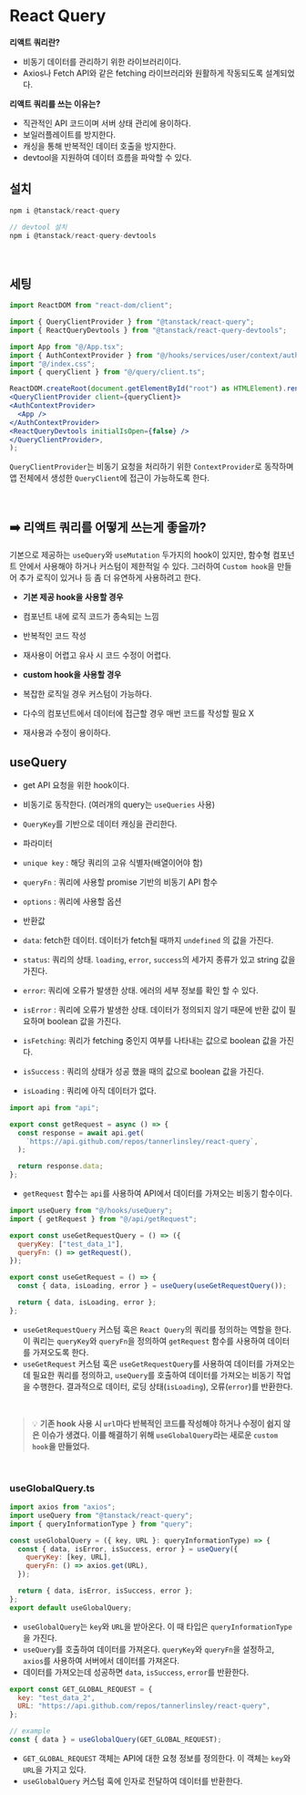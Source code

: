 # React Query

**리액트 쿼리란?**

- 비동기 데이터를 관리하기 위한 라이브러리이다.
- Axios나 Fetch API와 같은 fetching 라이브러리와 원활하게 작동되도록 설계되었다.

**리액트 쿼리를 쓰는 이유는?**

- 직관적인 API 코드이며 서버 상태 관리에 용이하다.
- 보일러플레이트를 방지한다.
- 캐싱을 통해 반복적인 데이터 호출을 방지한다.
- devtool을 지원하여 데이터 흐름을 파악할 수 있다.
  <br />

## 설치

```jsx
npm i @tanstack/react-query

// devtool 설치
npm i @tanstack/react-query-devtools
```

<br />

## 세팅

```jsx
import ReactDOM from "react-dom/client";

import { QueryClientProvider } from "@tanstack/react-query";
import { ReactQueryDevtools } from "@tanstack/react-query-devtools";

import App from "@/App.tsx";
import { AuthContextProvider } from "@/hooks/services/user/context/auth";
import "@/index.css";
import { queryClient } from "@/query/client.ts";

ReactDOM.createRoot(document.getElementById("root") as HTMLElement).render(
<QueryClientProvider client={queryClient}>
<AuthContextProvider>
  <App />
</AuthContextProvider>
<ReactQueryDevtools initialIsOpen={false} />
</QueryClientProvider>,
);
```

`QueryClientProvider`는 비동기 요청을 처리하기 위한 `ContextProvider`로 동작하며 앱 전체에서 생성한 `QueryClient`에 접근이 가능하도록 한다.

<br />

## ➡️ 리액트 쿼리를 어떻게 쓰는게 좋을까?

기본으로 제공하는 `useQuery`와 `useMutation` 두가지의 hook이 있지만, 함수형 컴포넌트 안에서 사용해야 하거나 커스텀이 제한적일 수 있다. 그러하여 `Custom hook`을 만들어 추가 로직이 있거나 등 좀 더 유연하게 사용하려고 한다.

- **기본 제공 hook을 사용할 경우**
- 컴포넌트 내에 로직 코드가 종속되는 느낌
- 반복적인 코드 작성
- 재사용이 어렵고 유사 시 코드 수정이 어렵다.
  <br />

- **custom hook을 사용할 경우**
- 복잡한 로직일 경우 커스텀이 가능하다.
- 다수의 컴포넌트에서 데이터에 접근할 경우 매번 코드를 작성할 필요 X
- 재사용과 수정이 용이하다.
  <br />

## useQuery

- get API 요청을 위한 hook이다.
- 비동기로 동작한다. (여러개의 query는 `useQueries` 사용)
- `QueryKey`를 기반으로 데이터 캐싱을 관리한다.
- 파라미터
- `unique key` : 해당 쿼리의 고유 식별자(배열이어야 함)
- `queryFn` : 쿼리에 사용할 promise 기반의 비동기 API 함수
- `options` : 쿼리에 사용할 옵션
- 반환값

- `data`: fetch한 데이터. 데이터가 fetch될 때까지 `undefined` 의 값을 가진다.
- `status`: 쿼리의 상태. `loading`, `error`, `success`의 세가지 종류가 있고 string 값을 가진다.
- `error`: 쿼리에 오류가 발생한 상태. 에러의 세부 정보를 확인 할 수 있다.
- `isError` : 쿼리에 오류가 발생한 상태. 데이터가 정의되지 않기 때문에 반환 값이 필요하며 boolean 값을 가진다.
- `isFetching`: 쿼리가 fetching 중인지 여부를 나타내는 값으로 boolean 값을 가진다.
- `isSuccess` : 쿼리의 상태가 성공 했을 때의 값으로 boolean 값을 가진다.
- `isLoading` : 쿼리에 아직 데이터가 없다.
  <br />

```jsx
import api from "api";

export const getRequest = async () => {
  const response = await api.get(
    `https://api.github.com/repos/tannerlinsley/react-query`,
  );

  return response.data;
};
```

- `getRequest` 함수는 `api`를 사용하여 API에서 데이터를 가져오는 비동기 함수이다.

```jsx
import useQuery from "@/hooks/useQuery";
import { getRequest } from "@/api/getRequest";

export const useGetRequestQuery = () => ({
  queryKey: ["test_data_1"],
  queryFn: () => getRequest(),
});

export const useGetRequest = () => {
  const { data, isLoading, error } = useQuery(useGetRequestQuery());

  return { data, isLoading, error };
};
```

- `useGetRequestQuery` 커스텀 훅은 `React Query`의 쿼리를 정의하는 역할을 한다. 이 쿼리는 `queryKey`와 `queryFn`을 정의하여 `getRequest` 함수를 사용하여 데이터를 가져오도록 한다.
- `useGetRequest` 커스텀 훅은 `useGetRequestQuery`를 사용하여 데이터를 가져오는데 필요한 쿼리를 정의하고, `useQuery`를 호출하여 데이터를 가져오는 비동기 작업을 수행한다. 결과적으로 데이터, 로딩 상태(`isLoading`), 오류(`error`)를 반환한다.

<br />

> 💡 **기존 hook 사용 시 `url`마다 반복적인 코드를 작성해야 하거나 수정이 쉽지 않은 이슈가 생겼다.
> 이를 해결하기 위해 `useGlobalQuery`라는 새로운 `custom hook`을 만들었다.**

<br />

### useGlobalQuery.ts

```jsx
import axios from "axios";
import useQuery from "@tanstack/react-query";
import { queryInformationType } from "query";

const useGlobalQuery = ({ key, URL }: queryInformationType) => {
  const { data, isError, isSuccess, error } = useQuery({
    queryKey: [key, URL],
    queryFn: () => axios.get(URL),
  });

  return { data, isError, isSuccess, error };
};
export default useGlobalQuery;
```

- `useGlobalQuery`는 `key`와 `URL`을 받아온다. 이 때 타입은 `queryInformationType`을 가진다.
- `useQuery`를 호출하여 데이터를 가져온다. `queryKey`와 `queryFn`을 설정하고, `axios`를 사용하여 서버에서 데이터를 가져온다.
- 데이터를 가져오는데 성공하면 `data`, `isSuccess`, `error`를 반환한다.

```jsx
export const GET_GLOBAL_REQUEST = {
  key: "test_data_2",
  URL: "https://api.github.com/repos/tannerlinsley/react-query",
};

// example
const { data } = useGlobalQuery(GET_GLOBAL_REQUEST);
```

- `GET_GLOBAL_REQUEST` 객체는 API에 대한 요청 정보를 정의한다. 이 객체는 `key`와 `URL`을 가지고 있다.
- `useGlobalQuery` 커스텀 훅에 인자로 전달하여 데이터를 반환한다.
